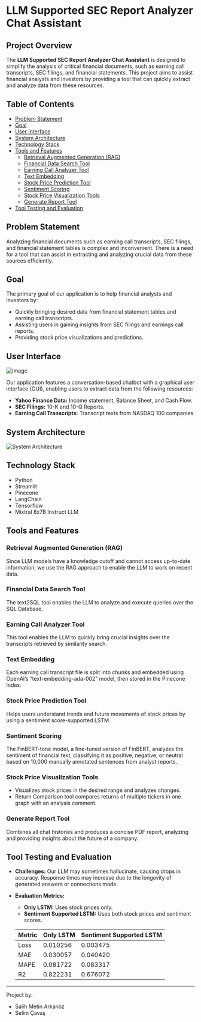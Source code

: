 # LLM Supported SEC Report Analyzer Chat Assistant

## Project Overview

The **LLM Supported SEC Report Analyzer Chat Assistant** is designed to simplify the analysis of critical financial documents, such as earning call transcripts, SEC filings, and financial statements. This project aims to assist financial analysts and investors by providing a tool that can quickly extract and analyze data from these resources.

## Table of Contents

- [Problem Statement](#problem-statement)
- [Goal](#goal)
- [User Interface](#user-interface)
- [System Architecture](#system-architecture)
- [Technology Stack](#technology-stack)
- [Tools and Features](#tools-and-features)
  - [Retrieval Augmented Generation (RAG)](#retrieval-augmented-generation-rag)
  - [Financial Data Search Tool](#financial-data-search-tool)
  - [Earning Call Analyzer Tool](#earning-call-analyzer-tool)
  - [Text Embedding](#text-embedding)
  - [Stock Price Prediction Tool](#stock-price-prediction-tool)
  - [Sentiment Scoring](#sentiment-scoring)
  - [Stock Price Visualization Tools](#stock-price-visualization-tools)
  - [Generate Report Tool](#generate-report-tool)
- [Tool Testing and Evaluation](#tool-testing-and-evaluation)

## Problem Statement

Analyzing financial documents such as earning call transcripts, SEC filings, and financial statement tables is complex and inconvenient. There is a need for a tool that can assist in extracting and analyzing crucial data from these sources efficiently.

## Goal

The primary goal of our application is to help financial analysts and investors by:
- Quickly bringing desired data from financial statement tables and earning call transcripts.
- Assisting users in gaining insights from SEC filings and earnings call reports.
- Providing stock price visualizations and predictions.

## User Interface
![image](https://github.com/selimcavas/LLM-SEC-Report-Analyzer/assets/92586913/5f345251-d34e-42e6-96c9-13a455880ba6)

Our application features a conversation-based chatbot with a graphical user interface (GUI), enabling users to extract data from the following resources:
- **Yahoo Finance Data:** Income statement, Balance Sheet, and Cash Flow.
- **SEC Filings:** 10-K and 10-Q Reports.
- **Earning Call Transcripts:** Transcript texts from NASDAQ 100 companies.

## System Architecture
![System Architecture](https://github.com/selimcavas/LLM-SEC-Report-Analyzer/assets/92586913/de5fff29-d560-4495-b9fb-fac24e75eff8)


## Technology Stack

- Python
- Streamlit
- Pinecone
- LangChain
- Tensorflow
- Mixtral 8x7B Instruct LLM

## Tools and Features

### Retrieval Augmented Generation (RAG)

Since LLM models have a knowledge cutoff and cannot access up-to-date information, we use the RAG approach to enable the LLM to work on recent data.

### Financial Data Search Tool

The text2SQL tool enables the LLM to analyze and execute queries over the SQL Database.

### Earning Call Analyzer Tool

This tool enables the LLM to quickly bring crucial insights over the transcripts retrieved by similarity search.

### Text Embedding

Each earning call transcript file is split into chunks and embedded using OpenAI’s “text-embedding-ada-002” model, then stored in the Pinecone Index.

### Stock Price Prediction Tool

Helps users understand trends and future movements of stock prices by using a sentiment score-supported LSTM.

### Sentiment Scoring

The FinBERT-tone model, a fine-tuned version of FinBERT, analyzes the sentiment of financial text, classifying it as positive, negative, or neutral based on 10,000 manually annotated sentences from analyst reports.

### Stock Price Visualization Tools

- Visualizes stock prices in the desired range and analyzes changes.
- Return Comparison tool compares returns of multiple tickers in one graph with an analysis comment.

### Generate Report Tool

Combines all chat histories and produces a concise PDF report, analyzing and providing insights about the future of a company.

## Tool Testing and Evaluation

- **Challenges:** Our LLM may sometimes hallucinate, causing drops in accuracy. Response times may increase due to the longevity of generated answers or connections made.
- **Evaluation Metrics:** 
  - **Only LSTM:** Uses stock prices only.
  - **Sentiment Supported LSTM:** Uses both stock prices and sentiment scores.
    

  | Metric  | Only LSTM | Sentiment Supported LSTM |
  |---------|------------|---------------------------|
  | Loss    | 0.010256   | 0.003475                  |
  | MAE     | 0.030057   | 0.040420                  |
  | MAPE    | 0.081722   | 0.083317                  |
  | R2      | 0.822231   | 0.676072                  |

---

Project by:
- Salih Metin Arkanöz
- Selim Çavaş
